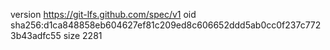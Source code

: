 version https://git-lfs.github.com/spec/v1
oid sha256:d1ca848858eb604627ef81c209ed8c606652ddd5ab0cc0f237c7723b43adfc55
size 2281
